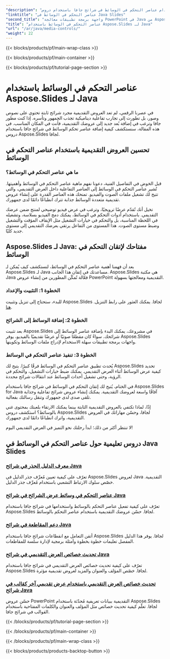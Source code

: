 ```yaml
---
"description": "تعرّف على كيفية استخدام عناصر التحكم في الوسائط في شرائح جافا باستخدام دروس Aspose.Slides لجافا. حسّن عروضك التقديمية بسلاسة بالصوت والفيديو."
"linktitle": "عناصر التحكم في الوسائط في Java Slides"
"second_title": "واجهة برمجة تطبيقات معالجة PowerPoint في Java من Aspose.Slides"
"title": "عناصر التحكم في الوسائط باستخدام Aspose.Slides لـ Java"
"url": "/ar/java/media-controls/"
"weight": 22
---
```


{{< blocks/products/pf/main-wrap-class >}}

{{< blocks/products/pf/main-container >}}

{{< blocks/products/pf/tutorial-page-section >}}

# عناصر التحكم في الوسائط باستخدام Aspose.Slides لـ Java


في عصرنا الرقمي، لم تعد العروض التقديمية مجرد شرائح ثابتة تحتوي على نصوص وصور، بل تطورت إلى تجارب تفاعلية ديناميكية تجذب الجمهور وتأسره. إذا كنت مطور جافا وترغب في إضافة بُعد جديد إلى عروضك التقديمية، فأنت في المكان المناسب. في هذه المقالة، سنستكشف كيفية إضافة عناصر تحكم الوسائط في شرائح جافا باستخدام دروس Aspose.Slides لجافا.

## تحسين العروض التقديمية باستخدام عناصر التحكم في الوسائط

### ما هي عناصر التحكم في الوسائط؟

قبل الخوض في التفاصيل الفنية، دعونا نفهم ماهية عناصر التحكم في الوسائط وأهميتها. تُشير عناصر التحكم في الوسائط إلى العناصر التفاعلية داخل العرض التقديمي، والتي تتيح لك تشغيل ملفات الصوت والفيديو. تمنحك هذه العناصر القدرة على إنشاء عروض تقديمية متعددة الوسائط جذابة تترك انطباعًا دائمًا لدى جمهورك.

تخيل أنك تُقدّم عرضًا ترويجيًا، وترغب في عرض فيديو توضيحي لمنتج ضمن عرضك التقديمي. باستخدام أدوات التحكم في الوسائط، يمكنك دمج الفيديو بسلاسة، وتشغيله في اللحظة المناسبة، بل والتحكم في خيارات التشغيل مثل الإيقاف المؤقت والتشغيل وضبط مستوى الصوت. هذا المستوى من التفاعل يرتقي بعرضك التقديمي إلى مستوى جديد كليًا.

## Aspose.Slides لـ Java: مفتاحك لإتقان التحكم في الوسائط

بعد أن فهمنا أهمية عناصر التحكم في الوسائط، لنستكشف كيف يُمكن لـ Aspose.Slides لـ Java مساعدتك في إتقان هذا الجانب. Aspose.Slides هي مكتبة Java فعّالة تُمكّن المطورين من إنشاء عروض PowerPoint التقديمية ومعالجتها بسهولة.

### الخطوة 1: التثبيت والإعداد

للبدء، ستحتاج إلى تنزيل وتثبيت Aspose.Slides لجافا. يمكنك العثور على رابط التنزيل. [هنا](https://releases.aspose.com/slides/java/).

### الخطوة 2: إضافة الوسائط إلى الشرائح

بعد تثبيت Aspose.Slides في مشروعك، يمكنك البدء بإضافة عناصر الوسائط إلى شرائحك. سواءً كان مقطعًا صوتيًا أو عرضًا تقديميًا بالفيديو، يوفر Aspose.Slides واجهات برمجة تطبيقات سهلة الاستخدام لإدراج ملفات الوسائط وتكوينها.

### الخطوة 3: تنفيذ عناصر التحكم في الوسائط

يُحدث تطبيق عناصر التحكم في الوسائط فرقًا كبيرًا. يتيح لك Aspose.Slides تحديد كيفية عرض الوسائط أثناء العرض التقديمي. يمكنك ضبط خيارات التشغيل، والتحكم في الرؤية، وحتى تشغيل أحداث الوسائط عند انتقالات شرائح محددة.

في الختام، يُتيح لك إتقان التحكم في الوسائط في شرائح جافا باستخدام Aspose.Slides for Java آفاقًا واسعة لعروضك التقديمية. يمكنك إنشاء عروض شرائح تفاعلية وجذابة تلقى صدى لدى جمهورك وتنقل رسالتك بفعالية.

إذًا، لماذا تكتفي بالعروض التقديمية الثابتة بينما يمكنك الارتقاء بلعبتك بمحتوى غني بالوسائط؟ استكشف دروس Aspose.Slides لجافا، وحسّن مهاراتك في العروض التقديمية، واترك انطباعًا دائمًا لدى جمهورك.

لا تنتظر أكثر من ذلك؛ ابدأ رحلتك نحو التميز في العرض التقديمي اليوم!

## دروس تعليمية حول عناصر التحكم في الوسائط في Java Slides
### [معرف الدليل الجذر في شرائح Java](./root-directory-clsid-in-java-slides/)
تعرّف على كيفية تعيين مُعرِّف جذر الدليل في Aspose.Slides لعروض Java التقديمية. خصّص سلوك الارتباط التشعبي باستخدام مُعرِّف جذر الدليل.
### [عناصر التحكم في وسائط عرض الشرائح في شرائح Java](./slide-show-media-controls-in-java-slides/)
تعرّف على كيفية تفعيل عناصر التحكم بالوسائط واستخدامها في شرائح جافا باستخدام Aspose.Slides لجافا. حسّن عروضك التقديمية باستخدام عناصر التحكم بالوسائط.
### [دعم المقاطعة في شرائح Java](./support-for-interrupt-in-java-slides/)
أتقن التعامل مع انقطاعات شرائح جافا باستخدام Aspose.Slides لجافا. يوفر هذا الدليل المفصل تعليمات خطوة بخطوة وأمثلة برمجية لإدارة سلسة للمقاطعات.
### [تحديث خصائص العرض التقديمي في شرائح Java](./update-presentation-properties-in-java-slides/)
تعرّف على كيفية تحديث خصائص العرض التقديمي في شرائح جافا باستخدام Aspose.Slides لجافا. خصّص المؤلف والعنوان والمزيد لعروض تقديمية مؤثرة.
### [تحديث خصائص العرض التقديمي باستخدام عرض تقديمي آخر كقالب في شرائح Java](./update-presentation-properties-using-another-presentation-as-a-template-in-java-slides/)
حسّن عروض PowerPoint التقديمية ببيانات تعريفية مُحدّثة باستخدام Aspose.Slides لجافا. تعلّم كيفية تحديث خصائص مثل المؤلف والعنوان والكلمات المفتاحية باستخدام القوالب في شرائح جافا.

{{< /blocks/products/pf/tutorial-page-section >}}

{{< /blocks/products/pf/main-container >}}

{{< /blocks/products/pf/main-wrap-class >}}

{{< blocks/products/products-backtop-button >}}